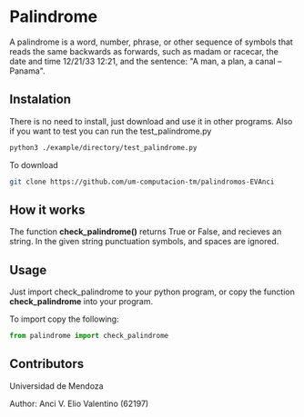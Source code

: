 # Palindrome
A palindrome is a word, number, phrase, or other sequence of symbols that reads the same backwards as forwards, such as madam or racecar, the date and time 12/21/33 12:21, and the sentence: "A man, a plan, a canal – Panama".

## Instalation

There is no need to install, just download and use it in other programs. 
Also if you want to test you can run the test_palindrome.py

```bash
python3 ./example/directory/test_palindrome.py
```

To download

```bash
git clone https://github.com/um-computacion-tm/palindromos-EVAnci
```

## How it works

The function **check_palindrome()** returns True or False, and recieves an string. In the given string punctuation symbols, and spaces are ignored. 

## Usage

Just import check_palindrome to your python program, or copy the function **check_palindrome** into your program.

To import copy the following:

```python
from palindrome import check_palindrome
```

## Contributors

Universidad de Mendoza

Author: Anci V. Elio Valentino (62197)
